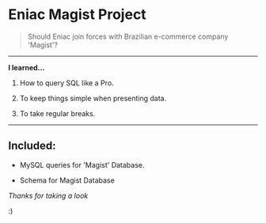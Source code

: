 # Eniac Magist Project

> Should Eniac join forces with Brazilian e-commerce company 'Magist'?

------------------------

**I learned...**

1. How to query SQL like a Pro.

2. To keep things simple when presenting data.

3. To take regular breaks.

------------------------

## Included:

- MySQL queries for 'Magist' Database.

- Schema for Magist Database

*Thanks for taking a look*

:)
